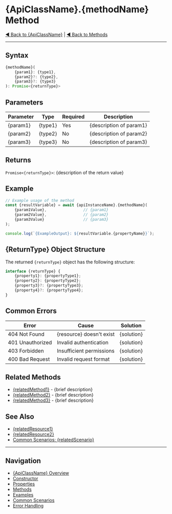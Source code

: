 # {ApiClassName}.{methodName} Method

[◀ Back to {ApiClassName}](../README.md) | [◀ Back to Methods](./README.md)

---

## Syntax

```typescript
{methodName}(
    {param1}: {type1}, 
    {param2}?: {type2}, 
    {param3}?: {type3}
): Promise<{returnType}>
```

## Parameters

| Parameter | Type | Required | Description |
|-----------|------|----------|-------------|
| {param1} | {type1} | Yes | {description of param1} |
| {param2} | {type2} | No | {description of param2} |
| {param3} | {type3} | No | {description of param3} |

## Returns

`Promise<{returnType}>`: {description of the return value}

## Example

```typescript
// Example usage of the method
const {resultVariable} = await {apiInstanceName}.{methodName}(
    {param1Value},                // {param1}
    {param2Value},                // {param2}
    {param3Value}                 // {param3}
);

console.log(`{ExampleOutput}: ${resultVariable.{propertyName}}`);
```

## {ReturnType} Object Structure

The returned `{returnType}` object has the following structure:

```typescript
interface {returnType} {
    {property1}: {propertyType1};
    {property2}: {propertyType2};
    {property3}?: {propertyType3};
    {property4}?: {propertyType4};
}
```

## Common Errors

| Error | Cause | Solution |
|-------|-------|----------|
| 404 Not Found | {resource} doesn't exist | {solution} |
| 401 Unauthorized | Invalid authentication | {solution} |
| 403 Forbidden | Insufficient permissions | {solution} |
| 400 Bad Request | Invalid request format | {solution} |

## Related Methods

- [{relatedMethod1}](./{related-method1-filename}.md) - {brief description}
- [{relatedMethod2}](./{related-method2-filename}.md) - {brief description}
- [{relatedMethod3}](./{related-method3-filename}.md) - {brief description}

## See Also

- [{relatedResource1}](../{related-resource1-path}.md)
- [{relatedResource2}](../{related-resource2-path}.md)
- [Common Scenarios: {relatedScenario}](../common-scenarios.md#{related-scenario-anchor})

---

## Navigation

- [{ApiClassName} Overview](../README.md)
- [Constructor](../constructor.md)
- [Properties](../properties.md)
- [Methods](./README.md)
- [Examples](../examples.md)
- [Common Scenarios](../common-scenarios.md)
- [Error Handling](../error-handling.md) 
